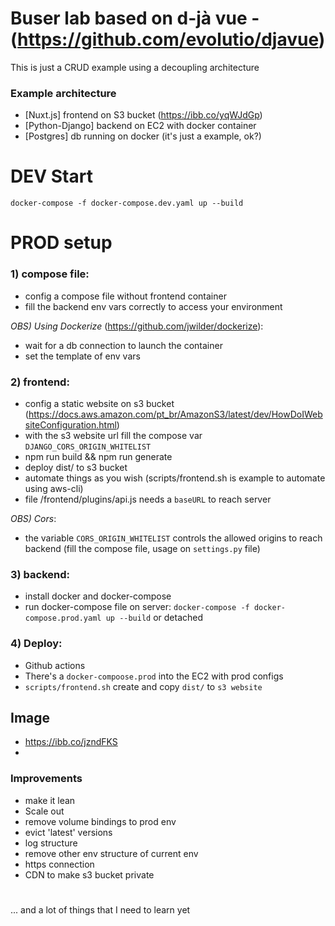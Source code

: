 # Buser lab based on d-jà vue - (https://github.com/evolutio/djavue)

This is just a CRUD example using a decoupling architecture


### Example architecture
* [Nuxt.js] frontend on S3 bucket (https://ibb.co/yqWJdGp)
* [Python-Django] backend on EC2 with docker container
* [Postgres] db running on docker (it's just a example, ok?)

# DEV Start

`docker-compose -f docker-compose.dev.yaml up --build`

# PROD setup

### 1) compose file:
- config a compose file without frontend container
- fill the backend env vars correctly to access your environment

*OBS) Using Dockerize* (https://github.com/jwilder/dockerize):
- wait for a db connection to launch the container
- set the template of env vars


### 2) frontend:
- config a static website on s3 bucket (https://docs.aws.amazon.com/pt_br/AmazonS3/latest/dev/HowDoIWebsiteConfiguration.html)
- with the s3 website url fill the compose var `DJANGO_CORS_ORIGIN_WHITELIST`
- npm run build && npm run generate
- deploy dist/ to s3 bucket 
- automate things as you wish (scripts/frontend.sh is example to automate using aws-cli)
- file /frontend/plugins/api.js needs a `baseURL` to reach server

*OBS) Cors*:
- the variable `CORS_ORIGIN_WHITELIST` controls the allowed origins to reach backend (fill the compose file, usage on `settings.py` file)

### 3) backend:
- install docker and docker-compose
- run docker-compose file on server: `docker-compose -f docker-compose.prod.yaml up --build` or detached

### 4) Deploy:
- Github actions
- There's a `docker-compoose.prod` into the EC2 with prod configs
- `scripts/frontend.sh` create and copy `dist/` to `s3 website`

## Image
- https://ibb.co/jzndFKS
- 
### Improvements

- make it lean
- Scale out
- remove volume bindings to prod env
- evict 'latest' versions
- log structure
- remove other env structure of current env
- https connection
- CDN to make s3 bucket private
#
... and a lot of things that I need to learn yet
